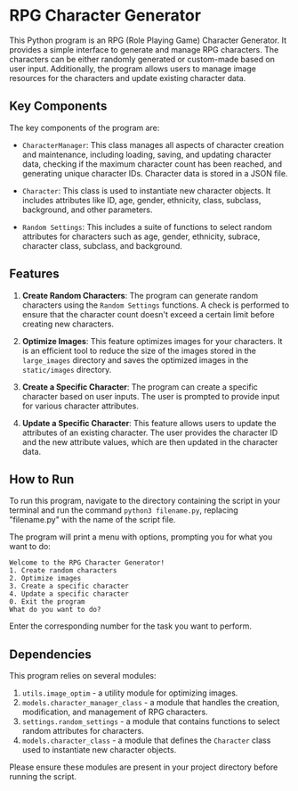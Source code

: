 # RPG Character Generator

This Python program is an RPG (Role Playing Game) Character Generator. It provides a simple interface to generate and manage RPG characters. The characters can be either randomly generated or custom-made based on user input. Additionally, the program allows users to manage image resources for the characters and update existing character data.

## Key Components

The key components of the program are:

- `CharacterManager`: This class manages all aspects of character creation and maintenance, including loading, saving, and updating character data, checking if the maximum character count has been reached, and generating unique character IDs. Character data is stored in a JSON file.

- `Character`: This class is used to instantiate new character objects. It includes attributes like ID, age, gender, ethnicity, class, subclass, background, and other parameters.

- `Random Settings`: This includes a suite of functions to select random attributes for characters such as age, gender, ethnicity, subrace, character class, subclass, and background.

## Features

1. **Create Random Characters**: The program can generate random characters using the `Random Settings` functions. A check is performed to ensure that the character count doesn't exceed a certain limit before creating new characters.

2. **Optimize Images**: This feature optimizes images for your characters. It is an efficient tool to reduce the size of the images stored in the `large_images` directory and saves the optimized images in the `static/images` directory.

3. **Create a Specific Character**: The program can create a specific character based on user inputs. The user is prompted to provide input for various character attributes.

4. **Update a Specific Character**: This feature allows users to update the attributes of an existing character. The user provides the character ID and the new attribute values, which are then updated in the character data.

## How to Run

To run this program, navigate to the directory containing the script in your terminal and run the command `python3 filename.py`, replacing "filename.py" with the name of the script file.

The program will print a menu with options, prompting you for what you want to do:

```
Welcome to the RPG Character Generator!
1. Create random characters
2. Optimize images
3. Create a specific character
4. Update a specific character
0. Exit the program
What do you want to do? 
```

Enter the corresponding number for the task you want to perform.

## Dependencies

This program relies on several modules:

1. `utils.image_optim` - a utility module for optimizing images.
2. `models.character_manager_class` - a module that handles the creation, modification, and management of RPG characters.
3. `settings.random_settings` - a module that contains functions to select random attributes for characters.
4. `models.character_class` - a module that defines the `Character` class used to instantiate new character objects.

Please ensure these modules are present in your project directory before running the script.